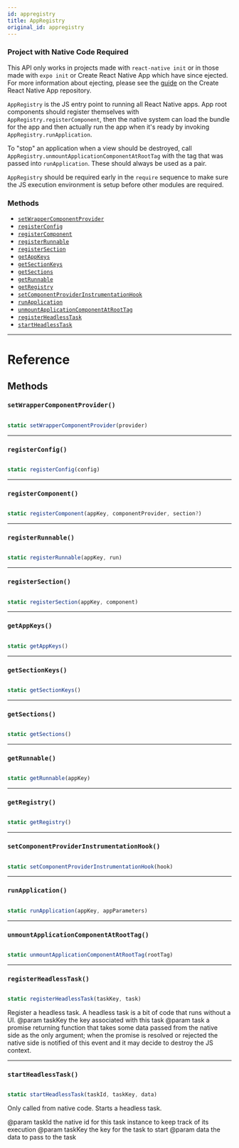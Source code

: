 ```yaml
---
id: appregistry
title: AppRegistry
original_id: appregistry
---
```


<div className="banner-crna-ejected">
  <h3>Project with Native Code Required</h3>
  <p>
    This API only works in projects made with <code>react-native init</code>
    or in those made with <code>expo init</code> or Create React Native App which have since ejected. For
    more information about ejecting, please see
    the <a href="https://github.com/react-community/create-react-native-app/blob/master/EJECTING.md" target="_blank">guide</a> on
    the Create React Native App repository.
  </p>
</div>

`AppRegistry` is the JS entry point to running all React Native apps. App root components should register themselves with `AppRegistry.registerComponent`, then the native system can load the bundle for the app and then actually run the app when it's ready by invoking `AppRegistry.runApplication`.

To "stop" an application when a view should be destroyed, call `AppRegistry.unmountApplicationComponentAtRootTag` with the tag that was passed into `runApplication`. These should always be used as a pair.

`AppRegistry` should be required early in the `require` sequence to make sure the JS execution environment is setup before other modules are required.

### Methods

- [`setWrapperComponentProvider`](appregistry.md#setwrappercomponentprovider)
- [`registerConfig`](appregistry.md#registerconfig)
- [`registerComponent`](appregistry.md#registercomponent)
- [`registerRunnable`](appregistry.md#registerrunnable)
- [`registerSection`](appregistry.md#registersection)
- [`getAppKeys`](appregistry.md#getappkeys)
- [`getSectionKeys`](appregistry.md#getsectionkeys)
- [`getSections`](appregistry.md#getsections)
- [`getRunnable`](appregistry.md#getrunnable)
- [`getRegistry`](appregistry.md#getregistry)
- [`setComponentProviderInstrumentationHook`](appregistry.md#setcomponentproviderinstrumentationhook)
- [`runApplication`](appregistry.md#runapplication)
- [`unmountApplicationComponentAtRootTag`](appregistry.md#unmountapplicationcomponentatroottag)
- [`registerHeadlessTask`](appregistry.md#registerheadlesstask)
- [`startHeadlessTask`](appregistry.md#startheadlesstask)

---

# Reference

## Methods

### `setWrapperComponentProvider()`

```jsx

static setWrapperComponentProvider(provider)

```

---

### `registerConfig()`

```jsx

static registerConfig(config)

```

---

### `registerComponent()`

```jsx

static registerComponent(appKey, componentProvider, section?)

```

---

### `registerRunnable()`

```jsx

static registerRunnable(appKey, run)

```

---

### `registerSection()`

```jsx

static registerSection(appKey, component)

```

---

### `getAppKeys()`

```jsx

static getAppKeys()

```

---

### `getSectionKeys()`

```jsx

static getSectionKeys()

```

---

### `getSections()`

```jsx

static getSections()

```

---

### `getRunnable()`

```jsx

static getRunnable(appKey)

```

---

### `getRegistry()`

```jsx

static getRegistry()

```

---

### `setComponentProviderInstrumentationHook()`

```jsx

static setComponentProviderInstrumentationHook(hook)

```

---

### `runApplication()`

```jsx

static runApplication(appKey, appParameters)

```

---

### `unmountApplicationComponentAtRootTag()`

```jsx

static unmountApplicationComponentAtRootTag(rootTag)

```

---

### `registerHeadlessTask()`

```jsx

static registerHeadlessTask(taskKey, task)

```

Register a headless task. A headless task is a bit of code that runs without a UI. @param taskKey the key associated with this task @param task a promise returning function that takes some data passed from the native side as the only argument; when the promise is resolved or rejected the native side is notified of this event and it may decide to destroy the JS context.

---

### `startHeadlessTask()`

```jsx

static startHeadlessTask(taskId, taskKey, data)

```

Only called from native code. Starts a headless task.

@param taskId the native id for this task instance to keep track of its execution @param taskKey the key for the task to start @param data the data to pass to the task
